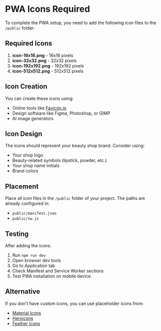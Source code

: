 # PWA Icons Required

To complete the PWA setup, you need to add the following icon files to the `/public` folder:

## Required Icons

1. **icon-16x16.png** - 16x16 pixels
2. **icon-32x32.png** - 32x32 pixels  
3. **icon-192x192.png** - 192x192 pixels
4. **icon-512x512.png** - 512x512 pixels

## Icon Creation

You can create these icons using:
- Online tools like [Favicon.io](https://favicon.io/)
- Design software like Figma, Photoshop, or GIMP
- AI image generators

## Icon Design

The icons should represent your beauty shop brand. Consider using:
- Your shop logo
- Beauty-related symbols (lipstick, powder, etc.)
- Your shop name initials
- Brand colors

## Placement

Place all icon files in the `/public` folder of your project. The paths are already configured in:
- `public/manifest.json`
- `public/sw.js`

## Testing

After adding the icons:
1. Run `npm run dev`
2. Open browser dev tools
3. Go to Application tab
4. Check Manifest and Service Worker sections
5. Test PWA installation on mobile device

## Alternative

If you don't have custom icons, you can use placeholder icons from:
- [Material Icons](https://fonts.google.com/icons)
- [Heroicons](https://heroicons.com/)
- [Feather Icons](https://feathericons.com/) 